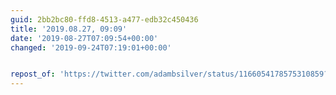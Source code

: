 ```yaml
---
guid: 2bb2bc80-ffd8-4513-a477-edb32c450436
title: '2019.08.27, 09:09'
date: '2019-08-27T07:09:54+00:00'
changed: '2019-09-24T07:19:01+00:00'


repost_of: 'https://twitter.com/adambsilver/status/1166054178575310859?s=20'
---
```


